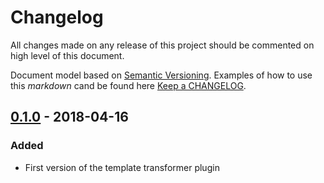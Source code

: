 # Changelog

All changes made on any release of this project should be commented on high level of this document.

Document model based on [Semantic Versioning](http://semver.org/). 
Examples of how to use this _markdown_ cand be found here [Keep a CHANGELOG](http://keepachangelog.com/).

## [0.1.0](https://github.com/stone-payments/kong-middlewares/tree/v0.1.0) - 2018-04-16
### Added
- First version of the template transformer plugin

